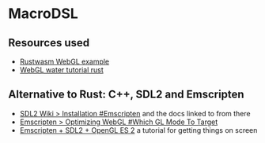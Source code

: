 
# MacroDSL

## Resources used

 - [Rustwasm WebGL example](https://rustwasm.github.io/wasm-bindgen/examples/webgl.html)
 - [WebGL water tutorial rust](https://github.com/chinedufn/webgl-water-tutorial)

## Alternative to Rust: C++, SDL2 and Emscripten

 - [SDL2 Wiki > Installation #Emscripten](http://wiki.libsdl.org/Installation#emscripten) and the docs linked to from there
 - [Emscripten > Optimizing WebGL #Which GL Mode To Target](https://emscripten.org/docs/optimizing/Optimizing-WebGL.html#which-gl-mode-to-target)
 - [Emscripten + SDL2 + OpenGL ES 2](https://erik-larsen.github.io/emscripten-sdl2-ogles2/) a tutorial for getting things on screen

